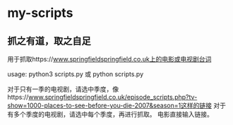 # my-scripts

## 抓之有道，取之自足

用于抓取https://www.springfieldspringfield.co.uk上的电影或电视剧台词

usage: python3 scripts.py 或 python scripts.py

对于只有一季的电视剧，请选中季度，像https://www.springfieldspringfield.co.uk/episode_scripts.php?tv-show=1000-places-to-see-before-you-die-2007&season=1这样的链接
对于有多个季度的电视剧，请选中每个季度，再进行抓取。
电影直接输入链接。
